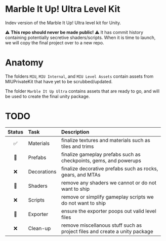 # Marble It Up! Ultra Level Kit

Indev version of the Marble It Up! Ultra level kit for Unity.

⚠ **This repo should never be made public!** ⚠ It has commit history containing potentially secretive shaders/scripts. When it is time to launch, we will copy the final project over to a new repo.

# Anatomy

The folders `MIU`, `MIU Internal`, and `MIU Level Assets` contain assets from MIUPrivateKit that have yet to be scrubbed/updated.

The folder `Marble It Up Ultra` contains assets that are ready to go, and will be used to create the final unity package.

# TODO

| Status | Task     | Description                                             |
| :---: | :---      | :---                                                    |
| ✅ | Materials   | finalize textures and materials such as tiles and trims |
| 🚧 | Prefabs     | finalize gameplay prefabs such as checkpoints, gems, and powerups |
| ❌ | Decorations | finalize decorative prefabs such as rocks, gears, and MTAs |
| 🚧 | Shaders     | remove any shaders we cannot or do not want to ship |
| ❌ | Scripts     | remove or simplify gameplay scripts we do not want to ship |
| 🚧 | Exporter    | ensure the exporter poops out valid level files |
| ❌ | Clean-up    | remove miscellanous stuff such as project files and create a unity package |
